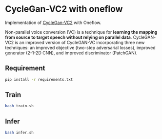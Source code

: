 # CycleGan-VC2 with oneflow

Implementation of [CycleGan-VC2](https://arxiv.org/abs/1904.04631) with Oneflow.

Non-parallel voice conversion (VC) is a technique for **learning the mapping from source to target speech without relying on parallel data**.
CycleGAN-VC2 is an improved version of CycleGAN-VC incorporating three new techniques: an improved objective (two-step adversarial losses), improved generator (2-1-2D CNN), and improved discriminator (PatchGAN).


## Requirement

```bash
pip install -r requirements.txt
```


## Train

```bash
bash train.sh
```


## Infer

```bash
bash infer.sh
```


